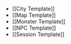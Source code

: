 - [[City Template]]
- [[Map Template]]
- [[Monster Template]]
- [[NPC Template]]
- [[Session Template]]